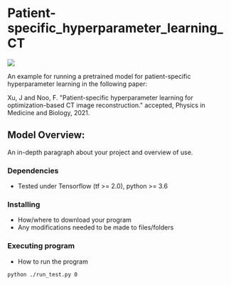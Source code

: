 # Patient-specific_hyperparameter_learning_CT
<a href="https://opensource.org/licenses/MIT"><img src="https://img.shields.io/badge/License-MIT-yellow.svg"></a>

An example for running a pretrained model for patient-specific hyperparameter learning in the following paper:

Xu, J and Noo, F. "Patient-specific hyperparameter learning for optimization-based
CT image reconstruction." accepted, Physics in Medicine and Biology, 2021.

## Model Overview:

An in-depth paragraph about your project and overview of use.

### Dependencies

* Tested under Tensorflow (tf >= 2.0), python >= 3.6

### Installing

* How/where to download your program
* Any modifications needed to be made to files/folders

### Executing program

* How to run the program
```
python ./run_test.py 0
```



